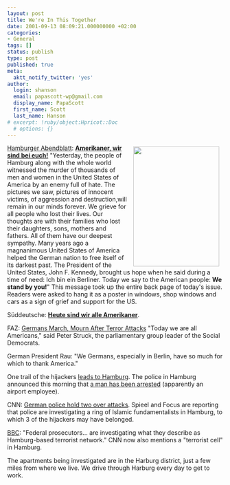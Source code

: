 ```yaml
---
layout: post
title: We're In This Together
date: 2001-09-13 08:09:21.000000000 +02:00
categories:
- General
tags: []
status: publish
type: post
published: true
meta:
  aktt_notify_twitter: 'yes'
author:
  login: shanson
  email: papascott-wp@gmail.com
  display_name: PapaScott
  first_name: Scott
  last_name: Hanson
# excerpt: !ruby/object:Hpricot::Doc
  # options: {}
---
```

<p><img src="http://www.papascott.de/wordpress/wp-content/uploads/2001/09/s1poster.jpg" width="200" height="279" hspace="10" vspace="5" border="0" align="right" /><a href="http://www.abendblatt.de">Hamburger Abendblatt</a>: <a href="http://www.abendblatt.de/contents/ha/new/allgemeines/html/130901/HINWEIS6.HTM"><b>Amerikaner, wir sind bei euch!</b></a> "Yesterday, the people of Hamburg  along with the whole world  witnessed the murder of thousands of men and women in the United States of America by an enemy full of hate. The pictures we saw, pictures of innocent victims, of aggression and destruction,will remain in our minds forever. We grieve for all people who lost their lives. Our thoughts are with their families who lost their daughters, sons, mothers and fathers. All of them have our deepest sympathy. Many years ago a magnanimous United States of America helped the German nation to free itself of its darkest past. The President of the United States, John F. Kennedy, brought us hope when he said during a time of need:  Ich bin ein Berliner.  Today we say to the American people: <b>We stand by you!</b>" This message took up the entire back page of today's issue. Readers were asked to hang it as a poster in windows, shop windows and cars as a sign of grief and support for the US.  </p>
<p>Süddeutsche: <a href="http://www.sueddeutsche.de/aktuell/sz/artikel77054.php"><b>Heute sind wir alle Amerikaner</b></a>. </p>
<p>FAZ: <a href="http://www.faz.com/IN/INtemplates/eFAZ/docmain.asp?rub=&#123;B1311FCC-FBFB-11D2-B228-00105A9CAF88&#125;&doc=&#123;7586AE23-FEC0-4683-906F-3B0351D88C3C&#125;">Germans March, Mourn After Terror Attacks</a> "Today we are all Americans," said Peter Struck, the parliamentary group leader of the Social Democrats.</p>
<p>German President Rau: "We Germans, especially in Berlin, have so much for which to thank America."</p>
<p>One trail of the hijackers <a href="http://us.news2.yimg.com/f/42/31/7m/dailynews.yahoo.com/h/ap/20010912/us/germany_attacks_investigation_1.html">leads to Hamburg</a>. The police in Hamburg announced this morning that <a href="http://www.spiegel.de/politik/ausland/0,1518,156883,00.html">a man has been arrested</a> (apparently an airport employee).</p>
<p>CNN: <a href="http://www.cnn.com/2001/WORLD/europe/09/13/germany.flat/index.html">German police hold two over attacks</a>. Spieel and Focus are reporting that police are investigating a ring of Islamic fundamentalists in Hamburg, to which 3 of the hijackers may have belonged. </p>
<p><a href="http://news.bbc.co.uk/hi/english/world/americas/newsid_1541000/1541963.stm">BBC</a>: "Federal prosecutors... are investigating what they describe as Hamburg-based terrorist network." CNN now also mentions a "terrorist cell" in Hamburg.</p>
<p>The apartments being investigated are in the Harburg district, just a few miles from where we live. We drive through Harburg every day to get to work.</p>
